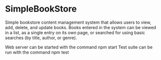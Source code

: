 # SimpleBookStore
 Simple bookstore content management system that allows users to view, add, delete, and update books. Books entered in the system can be viewed in a list, as a single entry on its own page, or searched for using basic searches (by title, author, or genre).

Web server can be started with the command npm start
Test suite can be run with the command npm test
